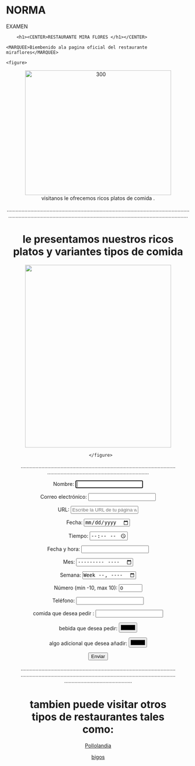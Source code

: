 # NORMA
EXAMEN
<html>
    <head></head>
    <title>restaurantes</title>
    <body bgcolor "blue">

        <h1><CENTER>RESTAURANTE MIRA FLORES </h1></CENTER>

    <MARQUEE>Biembenido ala pagina oficial del restaurante miraflores</MARQUEE>

    <figure>
<center>
    <img src="https://media-cdn.tripadvisor.com/media/photo-s/17/a0/11/4b/un-restaurante-elegante.jpg"
              alt="300" ;
                 width="400"
              height="341"
      </center>
       
 <figcaption>visitanos le ofrecemos ricos platos de comida .</figcaption>
      </figure>


......................................................................................................................................................................................................................................................
  <center><h1>le presentamos nuestros ricos platos y variantes tipos de comida</h1></center>


 <figure>
<center>
    <img src="C:\Users\Laboratorio\menu de restaurante.jpg"  width="400"
              height="500"></img>
 
      </figure>
..............................................................................................................................................................................

<form action="" method="get">
<p>
Nombre: <input type="text" name="name_control" autofocus required />
</p>

<p>
Correo electrónico: <input type="email" name="email_control" required />
</p>

<p>
URL: <input type="url" name="url_control" placeholder="Escribe la URL de tu página web personal" />
</p>

<p>
Fecha: <input type="date" name="date_control" />
</p>

<p>
Tiempo: <input type="time" name="time_control" />
</p>

<p>
Fecha y hora: <input type="datetime" name="datetime_control" />
</p>

<p>
Mes: <input type="month" name="month_control" />
</p>

<p>
Semana: <input type="week" name="week_control" />
</p>

<p>
Número (min -10, max 10): <input type="number" name="number_control" min="-10" max="10" value="0" />
</p>

<p>
Teléfono: <input type="tel" name="tel_control" />
</p>

<p>
comida que desea pedir : <input type="search" name="search_control" />
</p>

<p>
bebida que desea pedir: <input type="color" name="color_control" />
</p>


<p>
algo adicional que desea añadir: <input type="color" name="color_control" />
</p>

<p>
<input type="submit" value="Enviar" />
</p>
</form>
................................................................................................................................................................................................................................................................
<h1> tambien puede visitar otros tipos de restaurantes tales como:</h1>

<p><a href="https://www.pollolandia.com">Pollolandia</a></p>

<p><a href="https://www.bigoshn.com">bigos</a></p>
